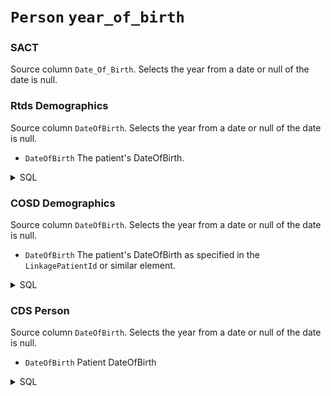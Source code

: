 # `Person` `year_of_birth`
### SACT
Source column  `Date_Of_Birth`.
Selects the year from a date or null of the date is null.
### Rtds Demographics
Source column  `DateOfBirth`.
Selects the year from a date or null of the date is null.
* `DateOfBirth` The patient's DateOfBirth.
<details>
<summary>SQL</summary>

```sql
select
	distinct 
		d.PatientId,
		d.DateOfBirth,
		d.Sex
from omop_staging.RTDS_1_Demographics d
where d.PatientId not like '%[^0-9]%'
	and len(d.PatientId) = 10
	
```
</details>

### COSD Demographics
Source column  `DateOfBirth`.
Selects the year from a date or null of the date is null.
* `DateOfBirth` The patient's DateOfBirth as specified in the `LinkagePatientId` or similar element.
<details>
<summary>SQL</summary>

```sql
with 
	XMLNAMESPACES('http://www.datadictionary.nhs.uk/messages/COSD-v8-1' AS COSD81, 'http://www.datadictionary.nhs.uk/messages/COSD-v9-0-1' AS COSD901),
	CosdRecords as ( 

	select
		T.staging.value('(Id/@root)[1]', 'uniqueidentifier') as Id,
		T.staging.query('*[local-name() != "Id"][1]/*[1]') as Node, -- Select the first inner element of the element that is not called Id.
		convert(bit, 1) as Is81
	from omop_staging.cosd_staging
	cross apply content.nodes('COSD81:COSD/*') as T(staging)
	where T.staging.exist('Id/@root') = 1
	union all
	select
		T.staging.value('(Id/@root)[1]', 'uniqueidentifier') as Id,
		T.staging.query('.') as Node,
		convert(bit, 0) as Is81
	from omop_staging.cosd_staging
	cross apply content.nodes('COSD901:COSD/*') as T(staging)
	where T.staging.exist('Id/@root') = 1
), UniqueCOSD as ( -- When nodes are detected more than once, pick one and discarded the others.
	select *
	from (
		select
			Id,
			Node,
			Is81,
			row_number() over (partition by Id order by (select null)) as RowNumber
		from CosdRecords
	) t
	where t.RowNumber = 1
), COSDElements as (
	select
		Id,
		Node.query('(*[1]/*[fn:contains (fn:local-name(.), "LinkagePatientId")])[1]') as LinkagePatient,
		Node.query('(*[1]/*[fn:contains (fn:local-name(.), "Demographics")])[1]') as Demographics,
		Is81
	from CosdRecords
), Patients as (
	select
		LinkagePatient.value('(*/*[local-name() = "NHSNumber" or local-name() = "NhsNumber"]/@extension)[1]', 'varchar(max)') as NhsNumber,
		LinkagePatient.value('(*/*[local-name() = "PersonBirthDate" or local-name() = "Birthdate"])[1]', 'varchar(max)') as DateOfBirth,
		Demographics.value('(*/EthnicCategory/@code)[1]', 'varchar(max)') as EthnicCategory,
		Demographics.value('(*/Address/StructuredAddress/*[local-name() = "StreetAddressLine" or local-name() = "streetAddressLine"][1]/text())[1]', 'VARCHAR(255)') as StreetAddressLine1,
		Demographics.value('(*/Address/StructuredAddress/*[local-name() = "StreetAddressLine" or local-name() = "streetAddressLine"][2]/text())[1]', 'VARCHAR(255)') as StreetAddressLine2,
		Demographics.value('(*/Address/StructuredAddress/*[local-name() = "StreetAddressLine" or local-name() = "streetAddressLine"][3]/text())[1]', 'VARCHAR(255)') as StreetAddressLine3,
		Demographics.value('(*/Address/StructuredAddress/*[local-name() = "StreetAddressLine" or local-name() = "streetAddressLine"][4]/text())[1]', 'VARCHAR(255)') as StreetAddressLine4,
		case when Is81 = 1 then Demographics.value('(*/Postcode/postalCode)[1]', 'varchar(max)') else Demographics.value('(*/PostcodeOfUsualAddressAtDiagnosis/text())[1]', 'VARCHAR(10)') end as Postcode
	from COSDElements
)
select
	distinct
		NhsNumber,
		DateOfBirth,
		EthnicCategory,
		StreetAddressLine1,
		StreetAddressLine2,
		StreetAddressLine3,
		StreetAddressLine4,
		Postcode
from Patients 
where NhsNumber != '';
	
```
</details>

### CDS Person
Source column  `DateOfBirth`.
Selects the year from a date or null of the date is null.
* `DateOfBirth` Patient DateOfBirth
<details>
<summary>SQL</summary>

```sql
select
	distinct
		NHSNumber,
		DateofBirth as DateOfBirth,
		EthnicCategory,
		PersonCurrentGenderCode
from omop_staging.cds_line01
where NHSNumber is not null;
	
```
</details>

